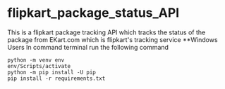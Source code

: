 # flipkart_package_status_API
This is a flipkart package tracking API which tracks the status of the package from EKart.com which is flipkart's tracking service
**Windows Users
In command terminal run the following command
```
python -m venv env
env/Scripts/activate
python -m pip install -U pip
pip install -r requirements.txt
```
